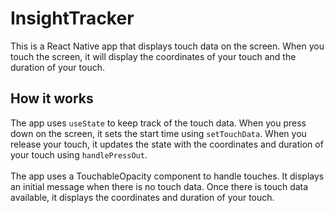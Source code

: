 # InsightTracker

This is a React Native app that displays touch data on the screen. When you touch the screen, it will display the coordinates of your touch and the duration of your touch.

## How it works

The app uses `useState` to keep track of the touch data. When you press down on the screen, it sets the start time using `setTouchData`. When you release your touch, it updates the state with the coordinates and duration of your touch using `handlePressOut`.
<br><br>
The app uses a TouchableOpacity component to handle touches. It displays an initial message when there is no touch data. Once there is touch data available, it displays the coordinates and duration of your touch.
